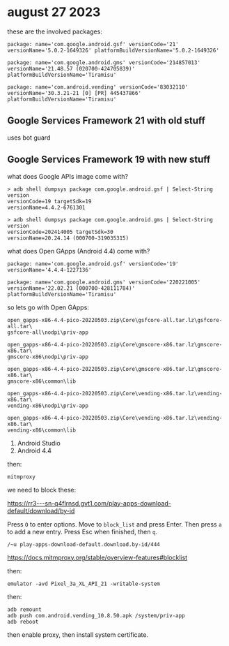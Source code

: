 # august 27 2023

these are the involved packages:

~~~
package: name='com.google.android.gsf' versionCode='21'
versionName='5.0.2-1649326' platformBuildVersionName='5.0.2-1649326'

package: name='com.google.android.gms' versionCode='214857013'
versionName='21.48.57 (020700-424705839)' platformBuildVersionName='Tiramisu'

package: name='com.android.vending' versionCode='83032110'
versionName='30.3.21-21 [0] [PR] 445437866' platformBuildVersionName='Tiramisu'
~~~

## Google Services Framework 21 with old stuff

uses bot guard

## Google Services Framework 19 with new stuff

what does Google APIs image come with?

~~~
> adb shell dumpsys package com.google.android.gsf | Select-String version
versionCode=19 targetSdk=19
versionName=4.4.2-6761301

> adb shell dumpsys package com.google.android.gms | Select-String version
versionCode=202414005 targetSdk=30
versionName=20.24.14 (000700-319035315)
~~~

what does Open GApps (Android 4.4) come with?

~~~
package: name='com.google.android.gsf' versionCode='19'
versionName='4.4.4-1227136'

package: name='com.google.android.gms' versionCode='220221005'
versionName='22.02.21 (000700-428111784)' platformBuildVersionName='Tiramisu'
~~~

so lets go with Open GApps:

~~~
open_gapps-x86-4.4-pico-20220503.zip\Core\gsfcore-all.tar.lz\gsfcore-all.tar\
gsfcore-all\nodpi\priv-app

open_gapps-x86-4.4-pico-20220503.zip\Core\gmscore-x86.tar.lz\gmscore-x86.tar\
gmscore-x86\nodpi\priv-app

open_gapps-x86-4.4-pico-20220503.zip\Core\gmscore-x86.tar.lz\gmscore-x86.tar\
gmscore-x86\common\lib

open_gapps-x86-4.4-pico-20220503.zip\Core\vending-x86.tar.lz\vending-x86.tar\
vending-x86\nodpi\priv-app

open_gapps-x86-4.4-pico-20220503.zip\Core\vending-x86.tar.lz\vending-x86.tar\
vending-x86\common\lib
~~~

1. Android Studio
2. Android 4.4

then:

~~~
mitmproxy
~~~

we need to block these:

https://rr3---sn-q4flrnsd.gvt1.com/play-apps-download-default/download/by-id

Press `O` to enter options. Move to `block_list` and press Enter. Then press
`a` to add a new entry. Press Esc when finished, then `q`.

~~~
/~u play-apps-download-default.download.by-id/444
~~~

https://docs.mitmproxy.org/stable/overview-features#blocklist

then:

~~~
emulator -avd Pixel_3a_XL_API_21 -writable-system
~~~

then:

~~~
adb remount
adb push com.android.vending_10.8.50.apk /system/priv-app
adb reboot
~~~

then enable proxy, then install system certificate.
